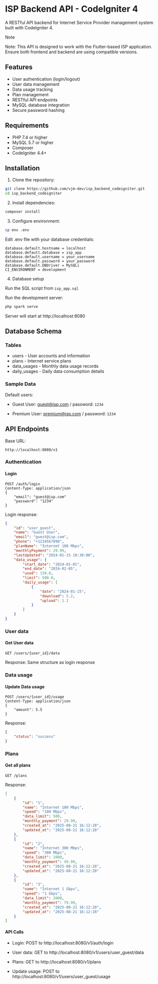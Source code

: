 # ISP Backend API - CodeIgniter 4
A RESTful API backend for Internet Service Provider management system built with CodeIgniter 4.

> [!NOTE]
> Note: This API is designed to work with the Flutter-based ISP application. Ensure both frontend and backend are using compatible versions.

## Features
- User authentication (login/logout)
- User data management
- Data usage tracking
- Plan management
- RESTful API endpoints
- MySQL database integration
- Secure password hashing

## Requirements
- PHP 7.4 or higher
- MySQL 5.7 or higher
- Composer
- CodeIgniter 4.4+

## Installation
1. Clone the repository:
```bash
git clone https://github.com/vjm-dev/isp_backend_codeigniter.git
cd isp_backend_codeigniter
```
2. Install dependencies:
```bash
composer install
```
3. Configure environment:
```bash
cp env .env
```
Edit .env file with your database credentials:
```
database.default.hostname = localhost
database.default.database = isp_app
database.default.username = your_username
database.default.password = your_password
database.default.DBDriver = MySQLi
CI_ENVIRONMENT = development
```
4. Database setup

Run the SQL script from `isp_app.sql`

Run the development server:
```bash
php spark serve
```
Server will start at http://localhost:8080

## Database Schema
### Tables
- users - User accounts and information
- plans - Internet service plans
- data_usages - Monthly data usage records
- daily_usages - Daily data consumption details

### Sample Data
Default users:

- Guest User: guest@isp.com / password: `1234`

- Premium User: premium@isp.com / password: `1234`

## API Endpoints
Base URL:
```
http://localhost:8080/v1
```

### Authentication
#### Login
```http
POST /auth/login
Content-Type: application/json
{
    "email": "guest@isp.com"
    "password": "1234"
}
```
Login response: 
```json
{
    "id": "user_guest",
    "name": "Guest User",
    "email": "guest@isp.com",
    "phone": "+1234567890",
    "planName": "Internet 100 Mbps",
    "monthlyPayment": 29.99,
    "lastUpdated": "2024-01-15 10:30:00",
    "data_usage": {
        "start_date": "2024-01-01",
        "end_date": "2024-02-05",
        "used": 150.0,
        "limit": 500.0,
        "daily_usage": [
            {
                "date": "2024-01-15",
                "download": 5.2,
                "upload": 1.1
            }
        ]
    }
}
```
### User data
#### Get User data
```http
GET /users/{user_id}/data
```
Response: Same structure as login response

### Data usage
#### Update Data usage
```http
POST /users/{user_id}/usage
Content-Type: application/json
{
    "amount": 5.5
}
```
Response:
```json
{
    "status": "success"
}
```
### Plans
#### Get all plans
```http
GET /plans
```
Response:
```json
[
    {
        "id": "1",
        "name": "Internet 100 Mbps",
        "speed": "100 Mbps",
        "data_limit": 500,
        "monthly_payment": 29.99,
        "created_at": "2025-08-21 16:12:28",
        "updated_at": "2025-08-21 16:12:28"
    },
    {
        "id": "2",
        "name": "Internet 300 Mbps",
        "speed": "300 Mbps",
        "data_limit": 1000,
        "monthly_payment": 49.99,
        "created_at": "2025-08-21 16:12:28",
        "updated_at": "2025-08-21 16:12:28"
    },
    {
        "id": "3",
        "name": "Internet 1 Gbps",
        "speed": "1 Gbps",
        "data_limit": 2000,
        "monthly_payment": 79.99,
        "created_at": "2025-08-21 16:12:28",
        "updated_at": "2025-08-21 16:12:28"
    }
]
```
#### API Calls

- Login: POST to http://localhost:8080/v1/auth/login

- User data: GET to http://localhost:8080/v1/users/user_guest/data

- Plans: GET to http://localhost:8080/v1/plans

- Update usage: POST to http://localhost:8080/v1/users/user_guest/usage